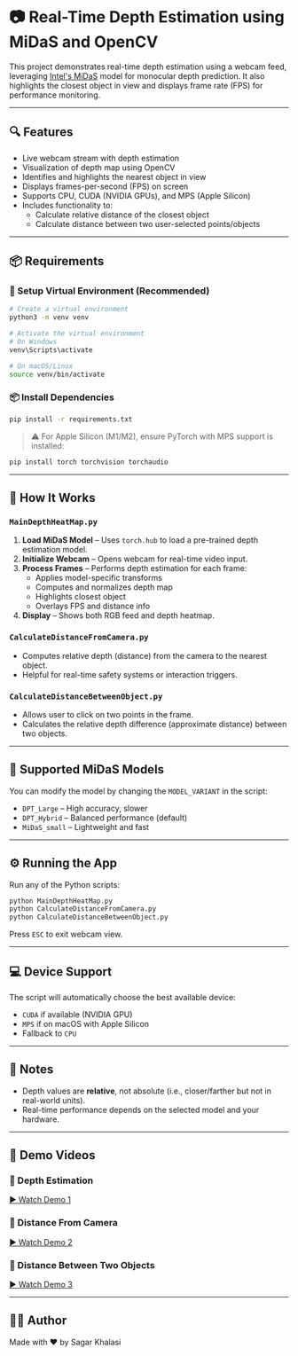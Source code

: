 # 📷 Real-Time Depth Estimation using MiDaS and OpenCV

This project demonstrates real-time depth estimation using a webcam feed, leveraging [Intel's MiDaS](https://github.com/intel-isl/MiDaS) model for monocular depth prediction. It also highlights the closest object in view and displays frame rate (FPS) for performance monitoring.

---

## 🔍 Features

- Live webcam stream with depth estimation
- Visualization of depth map using OpenCV
- Identifies and highlights the nearest object in view
- Displays frames-per-second (FPS) on screen
- Supports CPU, CUDA (NVIDIA GPUs), and MPS (Apple Silicon)
- Includes functionality to:
  - Calculate relative distance of the closest object
  - Calculate distance between two user-selected points/objects

---

## 📦 Requirements

### 🔧 Setup Virtual Environment (Recommended)

```bash
# Create a virtual environment
python3 -m venv venv

# Activate the virtual environment
# On Windows
venv\Scripts\activate

# On macOS/Linux
source venv/bin/activate
```

### 📦 Install Dependencies

```bash
pip install -r requirements.txt
```

> ⚠️ For Apple Silicon (M1/M2), ensure PyTorch with MPS support is installed:
```bash
pip install torch torchvision torchaudio
```

---

## 🚀 How It Works

### `MainDepthHeatMap.py`
1. **Load MiDaS Model** – Uses `torch.hub` to load a pre-trained depth estimation model.
2. **Initialize Webcam** – Opens webcam for real-time video input.
3. **Process Frames** – Performs depth estimation for each frame:
   - Applies model-specific transforms
   - Computes and normalizes depth map
   - Highlights closest object
   - Overlays FPS and distance info
4. **Display** – Shows both RGB feed and depth heatmap.

### `CalculateDistanceFromCamera.py`
- Computes relative depth (distance) from the camera to the nearest object.
- Helpful for real-time safety systems or interaction triggers.

### `CalculateDistanceBetweenObject.py`
- Allows user to click on two points in the frame.
- Calculates the relative depth difference (approximate distance) between two objects.

---

## 🧠 Supported MiDaS Models

You can modify the model by changing the `MODEL_VARIANT` in the script:

- `DPT_Large` – High accuracy, slower
- `DPT_Hybrid` – Balanced performance (default)
- `MiDaS_small` – Lightweight and fast

---

## ⚙️ Running the App

Run any of the Python scripts:

```bash
python MainDepthHeatMap.py
python CalculateDistanceFromCamera.py
python CalculateDistanceBetweenObject.py
```

Press `ESC` to exit webcam view.

---

## 💻 Device Support

The script will automatically choose the best available device:

- `CUDA` if available (NVIDIA GPU)
- `MPS` if on macOS with Apple Silicon
- Fallback to `CPU`

---

## 🧪 Notes

- Depth values are **relative**, not absolute (i.e., closer/farther but not in real-world units).
- Real-time performance depends on the selected model and your hardware.

---

## 🎥 Demo Videos

### 🔹 Depth Estimation
[▶️ Watch Demo 1](demo/Demo1DepthCheck.mov)

### 🔹 Distance From Camera
[▶️ Watch Demo 2](demo/Demo2CalculateDistance.mov)

### 🔹 Distance Between Two Objects
[▶️ Watch Demo 3](demo/Demo3CalculateTwoObjectDistance.mov)

---

## 👨‍💻 Author

Made with ❤️ by Sagar Khalasi